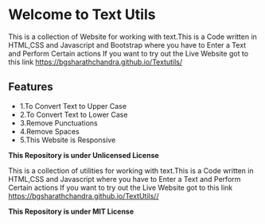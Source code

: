 <h1>Welcome to Text Utils</h1>


<p>This is a collection of Website for working with text.This is a Code written in HTML,CSS and Javascript and Bootstrap where you have to Enter a Text and Perform Certain actions If you want to try out the Live Website got to this link <a href="https://bgsharathchandra.github.io/Textutils/">https://bgsharathchandra.github.io/Textutils/</a></p>


<h2>Features</h2>
<ul>
<li>1.To Convert Text to Upper Case</li>
<li>2.To Convert Text to Lower Case</li>
<li>3.Remove Punctuations</li>
<li>4.Remove Spaces</li>
<li>5.This Website is Responsive</li>
</ul>


<b><p>This Repository is under Unlicensed License</p></b>

<p>This is a collection of utilities for working with text.This is a Code written in HTML,CSS and Javascript where you have to Enter a Text and Perform Certain actions If you want to try out the Live Website got to this link <a href="https://bgsharathchandra.github.io/Textutils/">https://bgsharathchandra.github.io/TextUtils//</a></p>

<b><p>This Repository is under MIT License</p></b>

